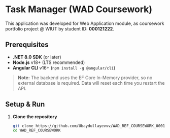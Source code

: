 # Task Manager (WAD Coursework)

This application was developed for Web Application module, as coursework portfolio project @ WIUT by student ID: **000121222**.

## Prerequisites

- **.NET 8.0 SDK** (or later)
- **Node.js** v18+ (LTS recommended)
- **Angular CLI** v16+ (`npm install -g @angular/cli`)

> **Note:** The backend uses the EF Core In-Memory provider, so no external database is required. Data will reset each time you restart the API.

## Setup & Run

1. **Clone the repository**
   ```bash
   git clone https://github.com/Ubaydullayevvv/WAD_REF_COURSEWORK_00012122.git
   cd WAD_REF_COURSEWORK
